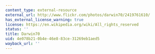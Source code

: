 ```yaml
---
content_type: external-resource
external_url: http://www.flickr.com/photos/darwin70/2419761610/
has_external_license_warning: true
license: https://en.wikipedia.org/wiki/All_rights_reserved
status: ''
title: Darwin70
uid: 4e078b21-0b4e-46e8-83ce-31269eb1aed5
wayback_url: ''
---
```

